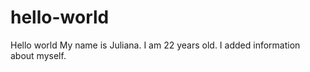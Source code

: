 # hello-world
Hello world
My name is Juliana. I am 22 years old.
I added information about myself. 
